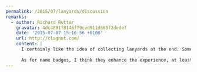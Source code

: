 ```yaml
---
permalink: /2015/07/lanyards/discussion
remarks:
  - author: Richard Rutter
    gravatar: 4dc4891f8146f79ced911d665f2dedef
    date: '2015-07-07 15:16:56 +0100'
    url: http://clagnut.com/
    content: |
      I certainly like the idea of collecting lanyards at the end. Something we should definitely do at Clearleft's conferences, especially as the lanyards are usually branded 'Clearleft' (although sponsorship is available :-)
      
      As for name badges, I think they enhance the experience, at least if they are designed so that you can read people's names without getting accidentally intimate. I like to remember who I’m talking to -- I don't have the best memory when it comes to matching names to faces.
---
```


